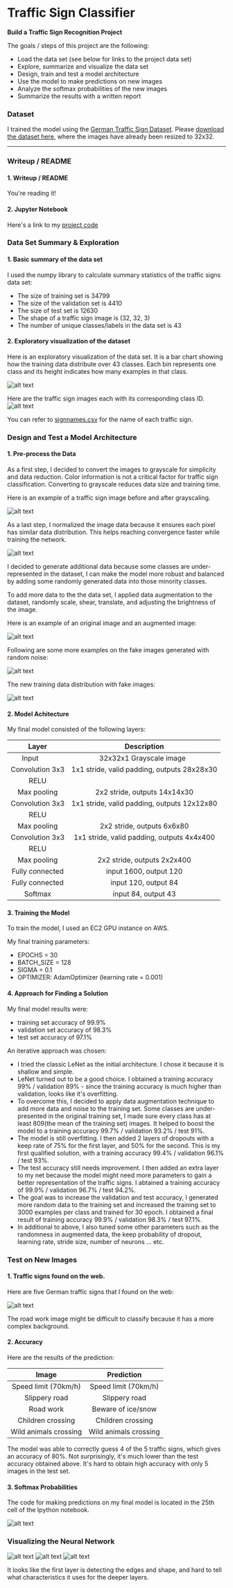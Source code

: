 # **Traffic Sign Classifier** 

**Build a Traffic Sign Recognition Project**

The goals / steps of this project are the following:
* Load the data set (see below for links to the project data set)
* Explore, summarize and visualize the data set
* Design, train and test a model architecture
* Use the model to make predictions on new images
* Analyze the softmax probabilities of the new images
* Summarize the results with a written report


[//]: # (Image References)

[image1]: ./examples/visualization.jpg "Visualization"
[image2]: ./examples/grayscale.png "Grayscaling"
[image3]: ./examples/random_noise.jpg "Random Noise"
[image4]: ./examples/web_images.png "Traffic Signs"
[image5]: ./examples/histogram.png "Training Data Distribution"
[image6]: ./examples/traffic_signs.png "Traffic Signs"
[image7]: ./examples/normalize.png "Normalize"
[image8]: ./examples/fake.png "Fake"
[image9]: ./examples/histogram_fake.png "New Training Data Distribution"
[image10]: ./examples/augmented.png "Augmented"
[image11]: ./examples/web_images.png "Web Images"
[image12]: ./examples/softmax.png "Softmax"
[image13]: ./examples/featuremap1.png "Feature Map"
[image14]: ./examples/featuremap2.png "Feature Map"
[image15]: ./examples/featuremap3.png "Feature Map"

### Dataset
I trained the model using the [German Traffic Sign Dataset](http://benchmark.ini.rub.de/?section=gtsrb&subsection=dataset). Please [download the dataset here](https://d17h27t6h515a5.cloudfront.net/topher/2017/February/5898cd6f_traffic-signs-data/traffic-signs-data.zip), where the images have already been resized to 32x32. 

---
### Writeup / README

#### 1. Writeup / README

You're reading it! 

#### 2. Jupyter Notebook
Here's a link to my [project code](Traffic_Sign_Classifier.ipynb)

### Data Set Summary & Exploration

#### 1. Basic summary of the data set

I used the numpy library to calculate summary statistics of the traffic
signs data set:

* The size of training set is 34799
* The size of the validation set is 4410
* The size of test set is 12630
* The shape of a traffic sign image is (32, 32, 3)
* The number of unique classes/labels in the data set is 43

#### 2. Exploratory visualization of the dataset

Here is an exploratory visualization of the data set. It is a bar chart showing how the training data distribute over 43 classes. Each bin represents one class and its height indicates how many examples in that class.

![alt text][image5]

Here are the traffic sign images each with its corresponding class ID.
![alt text][image6]

You can refer to [signnames.csv](./signnames.csv) for the name of each traffic sign.

### Design and Test a Model Architecture

#### 1. Pre-process the Data

As a first step, I decided to convert the images to grayscale for simplicity and data reduction. Color information is not a critical factor for traffic sign classification. Converting to grayscale reduces data size and training time.

Here is an example of a traffic sign image before and after grayscaling.

![alt text][image2]

As a last step, I normalized the image data because it ensures each pixel has similar data distribution. This helps reaching convergence faster while training the network.

![alt text][image7]

I decided to generate additional data because some classes are under-represented in the dataset, I can make the model more robust and balanced by adding some randomly generated data into those minority classes.

To add more data to the the data set, I applied data augmentation to the dataset, randomly scale, shear, translate, and adjusting the brightness of the image. 

Here is an example of an original image and an augmented image:

![alt text][image10]

Following are some more examples on the fake images generated with random noise:

![alt text][image8]

The new training data distribution with fake images:

![alt text][image9]

#### 2. Model Achitecture

My final model consisted of the following layers:

| Layer         		|     Description	        					| 
|:---------------------:|:---------------------------------------------:| 
| Input         		| 32x32x1 Grayscale image   							| 
| Convolution 3x3     	| 1x1 stride, valid padding, outputs 28x28x30 	|
| RELU					|												|
| Max pooling	      	| 2x2 stride,  outputs 14x14x30 				|
| Convolution 3x3	    | 1x1 stride, valid padding, outputs 12x12x80      									|
| RELU					|												|
| Max pooling	      	| 2x2 stride,  outputs 6x6x80 				|
| Convolution 3x3	    | 1x1 stride, valid padding, outputs 4x4x400      									|
| RELU					|												|
| Max pooling	      	| 2x2 stride,  outputs 2x2x400 				|
| Fully connected		| input 1600, output 120        									|
| Fully connected		| input 120, output 84        									|
| Softmax				| input 84, output 43        									|


#### 3. Training the Model

To train the model, I used an EC2 GPU instance on AWS.

My final training parameters:
* EPOCHS = 30
* BATCH_SIZE = 128
* SIGMA = 0.1
* OPTIMIZER: AdamOptimizer (learning rate = 0.001)

#### 4. Approach for Finding a Solution

My final model results were:
* training set accuracy of 99.9%
* validation set accuracy of 98.3% 
* test set accuracy of 97.1%

An iterative approach was chosen:
* I tried the classic LeNet as the initial architecture. I chose it because it is shallow and simple.
* LeNet turned out to be a good choice. I obtained a training accuracy 99% / validation 89% - since the training accuracy is much higher than validation, looks like it's overfitting.
* To overcome this, I decided to apply data augmentation technique to add more data and noise to the training set. Some classes are under-presented in the original training set, I made sure every class has at least 809(the mean of the training set) images. It helped to boost the model to a training accuracy 99.7% / validation 93.2% / test 91%.
* The model is still overfitting. I then added 2 layers of dropouts with a keep rate of 75% for the first layer, and 50% for the second. This is my first qualified solution, with a training accuracy 99.4% / validation 96.1% / test 93%. 
* The test accuracy still needs improvement. I then added an extra layer to my net because the model might need more parameters to gain a better representation of the traffic signs. I abtained a training accuracy of 99.9% / validation 96.7% / test 94.2%.
* The goal was to increase the validation and test accuracy, I generated more random data to the training set and increased the training set to 3000 examples per class and trained for 30 epoch. I obtained a final result of training accuracy 99.9% / validation 98.3% / test 97.1%.
* In additional to above, I also tuned some other parameters such as the randomness in augmented data, the keep probability of dropout, learning rate, stride size, number of neurons ... etc. 
 

### Test on New Images

#### 1. Traffic signs found on the web.

Here are five German traffic signs that I found on the web:

![alt text][image11]

The road work image might be difficult to classify because it has a more complex background.

#### 2. Accuracy

Here are the results of the prediction:

| Image			        |     Prediction	        					| 
|:---------------------:|:---------------------------------------------:| 
| Speed limit (70km/h)    		| Speed limit (70km/h)  									| 
| Slippery road     			| 	Slippery road 										|
| Road work					| Beware of ice/snow											|
| Children crossing	      		| Children crossing					 				|
| Wild animals crossing			| Wild animals crossing      							|


The model was able to correctly guess 4 of the 5 traffic signs, which gives an accuracy of 80%. Not surprisingly, it's much lower than the test accuracy obtained above. It's hard to obtain high accuracy with only 5 images in the test set.

#### 3. Softmax Probabilities

The code for making predictions on my final model is located in the 25th cell of the Ipython notebook.

![alt text][image12]

### Visualizing the Neural Network

![alt text][image13]
![alt text][image14]
![alt text][image15]

It looks like the first layer is detecting the edges and shape, and hard to tell what characteristics it uses for the deeper layers.
